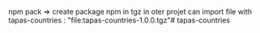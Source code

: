 npm pack => create package npm in tgz
in oter projet can import file with tapas-countries : "file:tapas-countries-1.0.0.tgz"# tapas-countries

